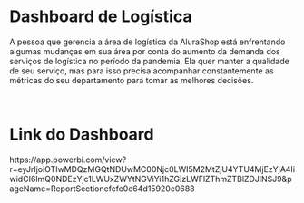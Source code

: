 **<h1>Dashboard de Logística</h1>**

<p>A pessoa que gerencia a área de logística da AluraShop está enfrentando algumas mudanças em sua área por conta do aumento da demanda dos serviços de logística no período da pandemia. 
Ela quer manter a qualidade de seu serviço, mas para isso precisa acompanhar constantemente as métricas do seu departamento para tomar as melhores decisões.</p>
<br>
<h1>Link do Dashboard</h1>
https://app.powerbi.com/view?r=eyJrIjoiOTIwMDQzMGQtNDUwMC00Njc0LWI5M2MtZjU4YTU4MjEzYjA4IiwidCI6ImQ0NDEzYjc1LWUxZWYtNGViYi1hZGIzLWFlZThmZTBlZDJlNSJ9&pageName=ReportSectionefcfe0e64d15920c0688

